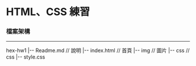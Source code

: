 # HTML、CSS 練習

### 檔案架構
---
hex-hw1
 |-- Readme.md                   // 說明
 |-- index.html                  // 首頁
 |-- img                         // 圖片
 |-- css                         // css
    |-- style.css